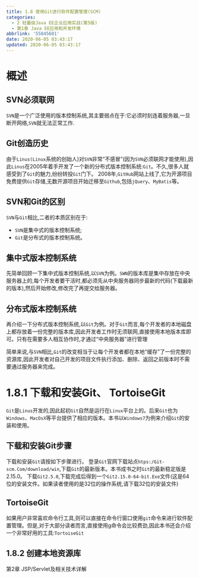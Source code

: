 ```yaml
---
title: 1.8 使用Git进行软件配置管理(SCM)
categories:
  - 2 轻量级Java EE企业应用实战(第5版)
  - 第1章 Java EE应用和开发环境
abbrlink: '55845601'
date: 2020-06-05 03:43:17
updated: 2020-06-05 03:43:17
---
```

<div id='my_toc'></div>
<style>.header_1{margin-left: 1em;}.header_2{margin-left: 2em;}.header_3{margin-left: 3em;}.header_4{margin-left: 4em;}.header_5{margin-left: 5em;}.header_6{margin-left: 6em;}</style>
<!--more-->
<script>if (navigator.platform.search('arm')==-1){document.getElementById('my_toc').style.display = 'none';}var e,p = document.getElementsByTagName('p');while (p.length>0) {e = p[0];e.parentElement.removeChild(e);}</script>

<!--end-->
# 概述
## SVN必须联网
`SVN`是一个广泛使用的版本控制系统,其主要弱点在于:它必须时刻连着服务器,一旦断开网络,`SVN`就无法正常工作.
## Git创造历史
由于`Linus(Linux`系统的创始人)对`SVN`非常“不感冒”(因为`SVN`必须联网才能使用),因此`Linus`在2005年着手开发了一个新的分布式版本控制系统:`Git`。不久,很多人就感受到了`Git`的魅力,纷纷转投`Git`门下。
2008年,`GitHub`网站上线了,它为开源项目免费提供`Git`存储,无数开源项目开始迁移至`Github`,包括`jQuery`、`MyBatis`等。
## SVN和Git的区别
`SVN`与`Git`相比,二者的本质区别在于:
- `SVN`是集中式的版本控制系统;
- `Git`是分布式的版本控制系统。

## 集中式版本控制系统
先简单回顾一下集中式版本控制系统,以`SVN`为例。`SWN`的版本库是集中存放在中央服务器上的,每个开发者要干活时,都必须先从中央服务器同步最新的代码(下载最新的版本),然后开始修改,修改完了再提交给服务器。
## 分布式版本控制系统
再介绍一下分布式版本控制系统,以`Git`为例。对于`Git`而言,每个开发者的本地磁盘上都存放着一份完整的版本库,因此开发者工作时无须联网,直接使用本地版本库即可。只有在需要多人相互协作时,才通过“中央服务器”进行管理

简单来说,与`SVN`相比,`Git`的改变相当于让每个开发者都在本地“缓存”了一份完整的资源库,因此开发者对自己开发的项目文件执行添加、删除、返回之前版本时不需要通过服务器来完成。
# 1.8.1 下载和安装Git、 TortoiseGit
`Git`是`Linus`开发的,因此起初`Git`自然是运行在`Linux`平台上的。后来`Git`也为`Windows`、`MacOsX`等平台提供了相应的版本。本书以`Windows7`为例来介绍`Git`的安装和使用。
## 下载和安装Git步骤
下载和安装`Git`请按如下步骤进行。
登录`Git`官网下载站点`htps:/Git-scm.Com/download/win`,下载`Git`的最新版本。本书成书之时`Git`的最新稳定版是2.15.0。
下载`Git2.5.0`,下载完成后得到一个`Git2.15.0-64-bit.Exe`文件(这是64位的安装文件。如果读者使用的是32位的操作系统,请下载32位的安装文件)

## TortoiseGit
如果用户非常喜欢命令行工具,则可以直接在命令行窗口使用`git`命令来进行软件配置管理。但是,对于大部分读者而言,直接使用g命令会比较费劲,因此本书还会介绍一个非常好用的工具:`TortoiseGit`



## 1.8.2 创建本地资源库

第2章 JSP/Servlet及相关技术详解